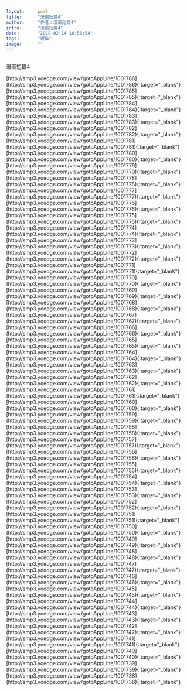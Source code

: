 ```yaml
---
layout:     post
title:      "漫画短篇4"
author:     "作者：漫画短篇4"
intro:      "漫画短篇4"
date:       "2018-02-14 16:56:54"
tags:       "短篇"
image:      ""
---
```

<div style="text-align: center">
<p><img src=""/></p>
</div>
<p class="post-meta">
<span>漫画短篇4</span>
</p>
[http://smp3.yoedge.com/view/gotoAppLine/1001786](http://smp3.yoedge.com/view/gotoAppLine/1001786){:target="_blank"}
[http://smp3.yoedge.com/view/gotoAppLine/1001785](http://smp3.yoedge.com/view/gotoAppLine/1001785){:target="_blank"}
[http://smp3.yoedge.com/view/gotoAppLine/1001784](http://smp3.yoedge.com/view/gotoAppLine/1001784){:target="_blank"}
[http://smp3.yoedge.com/view/gotoAppLine/1001783](http://smp3.yoedge.com/view/gotoAppLine/1001783){:target="_blank"}
[http://smp3.yoedge.com/view/gotoAppLine/1001782](http://smp3.yoedge.com/view/gotoAppLine/1001782){:target="_blank"}
[http://smp3.yoedge.com/view/gotoAppLine/1001781](http://smp3.yoedge.com/view/gotoAppLine/1001781){:target="_blank"}
[http://smp3.yoedge.com/view/gotoAppLine/1001780](http://smp3.yoedge.com/view/gotoAppLine/1001780){:target="_blank"}
[http://smp3.yoedge.com/view/gotoAppLine/1001779](http://smp3.yoedge.com/view/gotoAppLine/1001779){:target="_blank"}
[http://smp3.yoedge.com/view/gotoAppLine/1001778](http://smp3.yoedge.com/view/gotoAppLine/1001778){:target="_blank"}
[http://smp3.yoedge.com/view/gotoAppLine/1001777](http://smp3.yoedge.com/view/gotoAppLine/1001777){:target="_blank"}
[http://smp3.yoedge.com/view/gotoAppLine/1001776](http://smp3.yoedge.com/view/gotoAppLine/1001776){:target="_blank"}
[http://smp3.yoedge.com/view/gotoAppLine/1001775](http://smp3.yoedge.com/view/gotoAppLine/1001775){:target="_blank"}
[http://smp3.yoedge.com/view/gotoAppLine/1001774](http://smp3.yoedge.com/view/gotoAppLine/1001774){:target="_blank"}
[http://smp3.yoedge.com/view/gotoAppLine/1001773](http://smp3.yoedge.com/view/gotoAppLine/1001773){:target="_blank"}
[http://smp3.yoedge.com/view/gotoAppLine/1001772](http://smp3.yoedge.com/view/gotoAppLine/1001772){:target="_blank"}
[http://smp3.yoedge.com/view/gotoAppLine/1001771](http://smp3.yoedge.com/view/gotoAppLine/1001771){:target="_blank"}
[http://smp3.yoedge.com/view/gotoAppLine/1001770](http://smp3.yoedge.com/view/gotoAppLine/1001770){:target="_blank"}
[http://smp3.yoedge.com/view/gotoAppLine/1001769](http://smp3.yoedge.com/view/gotoAppLine/1001769){:target="_blank"}
[http://smp3.yoedge.com/view/gotoAppLine/1001768](http://smp3.yoedge.com/view/gotoAppLine/1001768){:target="_blank"}
[http://smp3.yoedge.com/view/gotoAppLine/1001767](http://smp3.yoedge.com/view/gotoAppLine/1001767){:target="_blank"}
[http://smp3.yoedge.com/view/gotoAppLine/1001766](http://smp3.yoedge.com/view/gotoAppLine/1001766){:target="_blank"}
[http://smp3.yoedge.com/view/gotoAppLine/1001765](http://smp3.yoedge.com/view/gotoAppLine/1001765){:target="_blank"}
[http://smp3.yoedge.com/view/gotoAppLine/1001764](http://smp3.yoedge.com/view/gotoAppLine/1001764){:target="_blank"}
[http://smp3.yoedge.com/view/gotoAppLine/1001763](http://smp3.yoedge.com/view/gotoAppLine/1001763){:target="_blank"}
[http://smp3.yoedge.com/view/gotoAppLine/1001762](http://smp3.yoedge.com/view/gotoAppLine/1001762){:target="_blank"}
[http://smp3.yoedge.com/view/gotoAppLine/1001761](http://smp3.yoedge.com/view/gotoAppLine/1001761){:target="_blank"}
[http://smp3.yoedge.com/view/gotoAppLine/1001760](http://smp3.yoedge.com/view/gotoAppLine/1001760){:target="_blank"}
[http://smp3.yoedge.com/view/gotoAppLine/1001759](http://smp3.yoedge.com/view/gotoAppLine/1001759){:target="_blank"}
[http://smp3.yoedge.com/view/gotoAppLine/1001758](http://smp3.yoedge.com/view/gotoAppLine/1001758){:target="_blank"}
[http://smp3.yoedge.com/view/gotoAppLine/1001757](http://smp3.yoedge.com/view/gotoAppLine/1001757){:target="_blank"}
[http://smp3.yoedge.com/view/gotoAppLine/1001756](http://smp3.yoedge.com/view/gotoAppLine/1001756){:target="_blank"}
[http://smp3.yoedge.com/view/gotoAppLine/1001755](http://smp3.yoedge.com/view/gotoAppLine/1001755){:target="_blank"}
[http://smp3.yoedge.com/view/gotoAppLine/1001754](http://smp3.yoedge.com/view/gotoAppLine/1001754){:target="_blank"}
[http://smp3.yoedge.com/view/gotoAppLine/1001753](http://smp3.yoedge.com/view/gotoAppLine/1001753){:target="_blank"}
[http://smp3.yoedge.com/view/gotoAppLine/1001752](http://smp3.yoedge.com/view/gotoAppLine/1001752){:target="_blank"}
[http://smp3.yoedge.com/view/gotoAppLine/1001751](http://smp3.yoedge.com/view/gotoAppLine/1001751){:target="_blank"}
[http://smp3.yoedge.com/view/gotoAppLine/1001750](http://smp3.yoedge.com/view/gotoAppLine/1001750){:target="_blank"}
[http://smp3.yoedge.com/view/gotoAppLine/1001749](http://smp3.yoedge.com/view/gotoAppLine/1001749){:target="_blank"}
[http://smp3.yoedge.com/view/gotoAppLine/1001748](http://smp3.yoedge.com/view/gotoAppLine/1001748){:target="_blank"}
[http://smp3.yoedge.com/view/gotoAppLine/1001747](http://smp3.yoedge.com/view/gotoAppLine/1001747){:target="_blank"}
[http://smp3.yoedge.com/view/gotoAppLine/1001746](http://smp3.yoedge.com/view/gotoAppLine/1001746){:target="_blank"}
[http://smp3.yoedge.com/view/gotoAppLine/1001745](http://smp3.yoedge.com/view/gotoAppLine/1001745){:target="_blank"}
[http://smp3.yoedge.com/view/gotoAppLine/1001744](http://smp3.yoedge.com/view/gotoAppLine/1001744){:target="_blank"}
[http://smp3.yoedge.com/view/gotoAppLine/1001743](http://smp3.yoedge.com/view/gotoAppLine/1001743){:target="_blank"}
[http://smp3.yoedge.com/view/gotoAppLine/1001742](http://smp3.yoedge.com/view/gotoAppLine/1001742){:target="_blank"}
[http://smp3.yoedge.com/view/gotoAppLine/1001741](http://smp3.yoedge.com/view/gotoAppLine/1001741){:target="_blank"}
[http://smp3.yoedge.com/view/gotoAppLine/1001740](http://smp3.yoedge.com/view/gotoAppLine/1001740){:target="_blank"}
[http://smp3.yoedge.com/view/gotoAppLine/1001739](http://smp3.yoedge.com/view/gotoAppLine/1001739){:target="_blank"}
[http://smp3.yoedge.com/view/gotoAppLine/1001738](http://smp3.yoedge.com/view/gotoAppLine/1001738){:target="_blank"}


